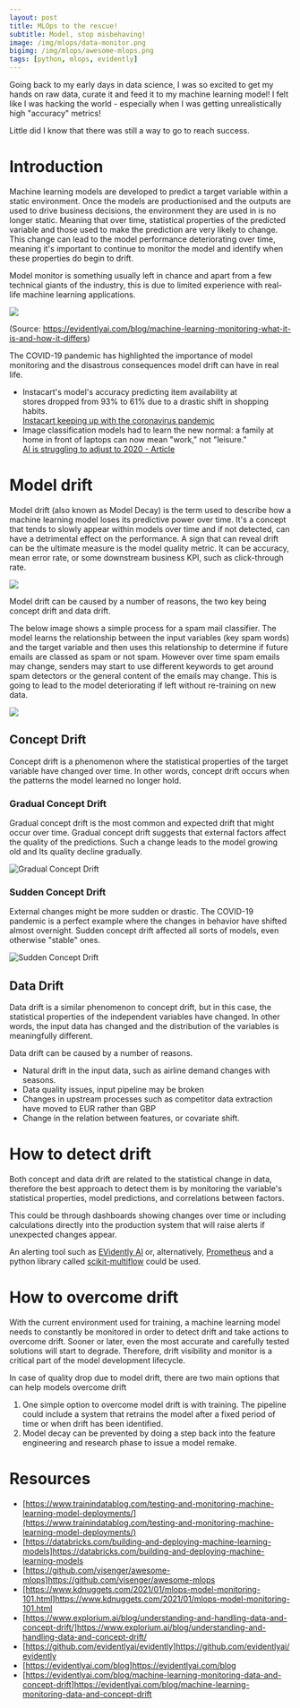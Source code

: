 ```yaml
---
layout: post
title: MLOps to the rescue!
subtitle: Model, stop misbehaving!
image: /img/mlops/data-monitor.png
bigimg: /img/mlops/awesome-mlops.png
tags: [python, mlops, evidently]
---
```


Going back to my early days in data science, I was so excited to get my hands on raw data, curate it and feed it to my machine learning model! I felt like I was hacking the world - especially when I was getting unrealistically high "accuracy" metrics!

Little did I know that there was still a way to go to reach success.

# Introduction

Machine learning models are developed to predict a target variable within a static environment. Once the models are productionised and the outputs are used to drive business decisions, the environment they are used in is no longer static. Meaning that over time, statistical properties of the predicted variable and those used to make the prediction are very likely to change. This change can lead to the model performance deteriorating over time, meaning it's important to continue to monitor the model and identify when these properties do begin to drift. 

Model monitor is something usually left in chance and apart from a few technical giants of the industry, this is due to limited experience with real-life machine learning applications.

![](/img/mlops/monitor-one.png)

(Source: https://evidentlyai.com/blog/machine-learning-monitoring-what-it-is-and-how-it-differs)

The COVID-19 pandemic has highlighted the importance of model monitoring and the disastrous consequences model drift can have in real life.

* Instacart's model's accuracy predicting item availability at stores dropped from 93% to 61% due to a drastic shift in shopping habits. <br>
[Instacart keeping up with the coronavirus pandemic](https://fortune.com/2020/06/09/instacart-coronavirus-artificial-intelligence/)
* Image classification models had to learn the new normal: a family at home in front of laptops can now mean "work," not "leisure." <br>
[AI is struggling to adjust to 2020 - Article](https://techcrunch.com/2020/08/02/ai-is-struggling-to-adjust-to-2020/?guce_referrer=aHR0cHM6Ly9ldmlkZW50bHlhaS5jb20v&guce_referrer_sig=AQAAAFavjoi8VN70re4wv92laa1h5MPrHWjURGb64hgqBw7pXDuYCL-Zx0v1F82em3RLIWp_SHQ4CsSAmKX_SW61eeX9m-ClCJ82r-QLq-VgB0wbtkIPiZ-c6qBQWFwK8udpNBGvOAxJY4GOOZm711Ta5Z44bDNvsg_7iaxMrVHYmawU&guccounter=2)

# Model drift

Model drift (also known as Model Decay) is the term used to describe how a machine learning model loses its predictive power over time. It's a concept that tends to slowly appear within models over time and if not detected, can have a detrimental effect on the performance. A sign that can reveal drift can be the ultimate measure is the model quality metric. It can be accuracy, mean error rate, or some downstream business KPI, such as click-through rate.

![](/img/mlops/monitor-two.png)

Model drift can be caused by a number of reasons, the two key being concept drift and data drift. 

The below image shows a simple process for a spam mail classifier. The model learns the relationship between the input variables (key spam words) and the target variable and then uses this relationship to determine if future emails are classed as spam or not spam. However over time spam emails may change, senders may start to use different keywords to get around spam detectors or the general content of the emails may change. This is going to lead to the model deteriorating if left without re-training on new data.

![](/img/mlops/monitor-three.png)

## Concept Drift

Concept drift is a phenomenon where the statistical properties of the target variable have changed over time. In other words, concept drift occurs when the patterns the model learned no longer hold.

### Gradual Concept Drift

Gradual concept drift is the most common and expected drift that might occur over time. Gradual concept drift suggests that external factors affect the quality of the predictions. Such a change leads to the model growing old and Its quality decline gradually.

![Gradual Concept Drift](/img/mlops/gradual-drift.png)

### Sudden Concept Drift

External changes might be more sudden or drastic. The COVID-19 pandemic is a perfect example where the changes in behavior have shifted almost overnight. Sudden concept drift affected all sorts of models, even otherwise "stable" ones.

![Sudden Concept Drift](/img/mlops/sudden-drift.png)

## Data Drift

Data drift is a similar phenomenon to concept drift, but in this case, the statistical properties of the independent variables have changed. In other words, the input data has changed and the distribution of the variables is meaningfully different.

Data drift can be caused by a number of reasons. 

* Natural drift in the input data, such as airline demand changes with seasons.
* Data quality issues, input pipeline may be broken
* Changes in upstream processes such as competitor data extraction have moved to EUR rather than GBP
* Change in the relation between features, or covariate shift.

# How to detect drift

Both concept and data drift are related to the statistical change in data, therefore the best approach to detect them is by monitoring the variable's statistical properties, model predictions, and correlations between factors. 

This could be through dashboards showing changes over time or including calculations directly into the production system that will raise alerts if unexpected changes appear. 

An alerting tool such as [EVidently AI](https://evidentlyai.com/) or, alternatively, [Prometheus](https://prometheus.io/) and a python library called [scikit-multiflow](https://scikit-multiflow.github.io/) could be used.

# How to overcome drift

With the current environment used for training, a machine learning model needs to constantly be monitored in order to detect drift and take actions to overcome drift. Sooner or later, even the most accurate and carefully tested solutions will start to degrade. Therefore, drift visibility and monitor is a critical part of the model development lifecycle.

In case of quality drop due to model drift, there are two main options that can help models overcome drift

1. One simple option to overcome model drift is with training. The pipeline could include a system that retrains the model after a fixed period of time or when drift has been identified. 
2. Model decay can be prevented by doing a step back into the feature engineering and research phase to issue a model remake.


Resources
====================

* [https://www.trainindatablog.com/testing-and-monitoring-machine-learning-model-deployments/](https://www.trainindatablog.com/testing-and-monitoring-machine-learning-model-deployments/)
* [https://databricks.com/building-and-deploying-machine-learning-models]https://databricks.com/building-and-deploying-machine-learning-models
* [https://github.com/visenger/awesome-mlops]https://github.com/visenger/awesome-mlops
* [https://www.kdnuggets.com/2021/01/mlops-model-monitoring-101.html]https://www.kdnuggets.com/2021/01/mlops-model-monitoring-101.html
* [https://www.explorium.ai/blog/understanding-and-handling-data-and-concept-drift/]https://www.explorium.ai/blog/understanding-and-handling-data-and-concept-drift/
* [https://github.com/evidentlyai/evidently]https://github.com/evidentlyai/evidently
* [https://evidentlyai.com/blog]https://evidentlyai.com/blog
* [https://evidentlyai.com/blog/machine-learning-monitoring-data-and-concept-drift]https://evidentlyai.com/blog/machine-learning-monitoring-data-and-concept-drift
